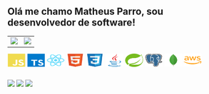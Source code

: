 ## Olá me chamo Matheus Parro, sou desenvolvedor de software!
  <table cellpadding="0">
  <tr style="padding: 0">
    <!-- GitHub Stats Card -->  
    <td valign="top"> <img height="180em" src="https://github-readme-stats.vercel.app/api?username=matheusparro&show_icons=true&theme=dracula&include_all_commits=true&count_private=true"/></td>
    <!-- GitHub Top Language Card -->
    <td valign="top"> <img height="180em" src="https://github-readme-stats.vercel.app/api/top-langs/?username=matheusparro&layout=compact&langs_count=7&theme=dracula"/></td>
  </tr>
</table>
<div style="display: inline_block">
  <img align="center" height="30" width="40" src="https://raw.githubusercontent.com/devicons/devicon/master/icons/javascript/javascript-plain.svg">
  <img align="center" height="30" width="40" src="https://raw.githubusercontent.com/devicons/devicon/master/icons/typescript/typescript-plain.svg">
  <img align="center" height="30" width="40" src="https://raw.githubusercontent.com/devicons/devicon/master/icons/react/react-original.svg">
  <img align="center" height="30" width="40" src="https://raw.githubusercontent.com/devicons/devicon/master/icons/html5/html5-original.svg">
  <img align="center" height="30" width="40" src="https://raw.githubusercontent.com/devicons/devicon/master/icons/css3/css3-original.svg">
  
  <!-- Java -->
  <img align="center" height="30" width="40" src="https://raw.githubusercontent.com/devicons/devicon/master/icons/java/java-original.svg">
  <!-- Spring Boot -->
  <img align="center" height="30" width="40" src="https://raw.githubusercontent.com/devicons/devicon/master/icons/spring/spring-original.svg">
  <!-- PostgreSQL -->
  <img align="center" height="30" width="40" src="https://raw.githubusercontent.com/devicons/devicon/master/icons/postgresql/postgresql-original.svg">
  <!-- MongoDB -->
  <img align="center" height="30" width="40" src="https://raw.githubusercontent.com/devicons/devicon/master/icons/mongodb/mongodb-original.svg">

   <!-- AWS -->
  <img align="center" height="30" width="40" src="https://raw.githubusercontent.com/devicons/devicon/master/icons/amazonwebservices/amazonwebservices-plain-wordmark.svg">


</div>
  
  ##
 
<div> 
  <a href="https://instagram.com/parromatheus" target="_blank"><img src="https://img.shields.io/badge/-Instagram-%23E4405F?style=for-the-badge&logo=instagram&logoColor=white" target="_blank"></a>
  <a href = "mailto:mathparro@gmail.com"><img src="https://img.shields.io/badge/-Gmail-%23333?style=for-the-badge&logo=gmail&logoColor=white" target="_blank"></a>
  <a href="https://www.linkedin.com/in/matheus-parro-838988196" target="_blank"><img src="https://img.shields.io/badge/-LinkedIn-%230077B5?style=for-the-badge&logo=linkedin&logoColor=white" target="_blank"></a> 
 
</div>
